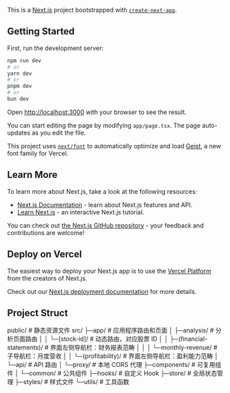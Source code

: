This is a [Next.js](https://nextjs.org) project bootstrapped with [`create-next-app`](https://nextjs.org/docs/app/api-reference/cli/create-next-app).

## Getting Started

First, run the development server:

```bash
npm run dev
# or
yarn dev
# or
pnpm dev
# or
bun dev
```

Open [http://localhost:3000](http://localhost:3000) with your browser to see the result.

You can start editing the page by modifying `app/page.tsx`. The page auto-updates as you edit the file.

This project uses [`next/font`](https://nextjs.org/docs/app/building-your-application/optimizing/fonts) to automatically optimize and load [Geist](https://vercel.com/font), a new font family for Vercel.

## Learn More

To learn more about Next.js, take a look at the following resources:

- [Next.js Documentation](https://nextjs.org/docs) - learn about Next.js features and API.
- [Learn Next.js](https://nextjs.org/learn) - an interactive Next.js tutorial.

You can check out [the Next.js GitHub repository](https://github.com/vercel/next.js) - your feedback and contributions are welcome!

## Deploy on Vercel

The easiest way to deploy your Next.js app is to use the [Vercel Platform](https://vercel.com/new?utm_medium=default-template&filter=next.js&utm_source=create-next-app&utm_campaign=create-next-app-readme) from the creators of Next.js.

Check out our [Next.js deployment documentation](https://nextjs.org/docs/app/building-your-application/deploying) for more details.

## Project Struct

public/ # 静态资源文件
src/
├─app/ # 应用程序路由和页面
│ ├─analysis/ # 分析页面路由
│ │ └─[stock-id]/ # 动态路由，对应股票 ID
│ │ ├─(financial-statements)/ # 界面左侧导航栏：财务报表范畴
│ │ │ └─monthly-revenue/ # 子导航栏：月度营收
│ │ └─(profitability)/ # 界面左侧导航栏：盈利能力范畴
│ └─api/ # API 路由
│ └─proxy/ # 本地 CORS 代理
├─components/ # 可复用组件
│ └─common/ # 公共组件
├─hooks/ # 自定义 Hook
├─store/ # 全局状态管理
├─styles/ # 样式文件
└─utils/ # 工具函数
